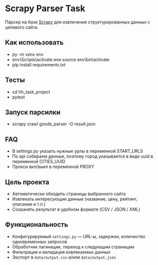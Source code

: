 # Scrapy Parser Task

Парсер на базе [Scrapy](https://scrapy.org/) для извлечения структурированных данных с целевого сайта.

## Как использовать
- py -m venv env
- env\Scripts\activate или source env\bin\activate
- pip install requirements.txt

## Тесты
- cd hh_task_project
- pytest

## Запуск парсилки
- scrapy crawl goods_parser -O result.json

## FAQ
- В settings.py указать нужные урлы в переменной START_URLS
- По api собираем данные, поэтому город указывается в виде uuid в переменной CITIES_UUID
- Прокси вкл/выкл в переменной PROXY

## Цель проекта

- Автоматически обходить страницы выбранного сайта  
- Извлекать интересующие данные (название, цену, рейтинг, описание и т.п.)  
- Сохранять результат в удобном формате (CSV / JSON / XML)

## Функциональность

- Конфигурируемый `settings.py` — URL-ы, задержки, количество одновременных запросов  
- Обработчик пагинации, переход к следующим страницам  
- Фильтрация и валидация извлекаемых данных  
- Экспорт в `data/output.csv` и/или `data/output.json`

